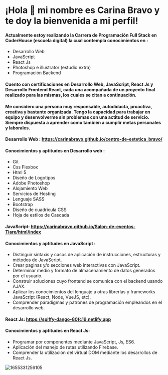 # ¡Hola 👋 mi nombre es Carina Bravo y te doy la bienvenida a mi perfil!  
  
#### Actualmente estoy realizando la Carrera de Programación Full Stack en CoderHouse (escuela digital) la cual contempla conocimientos en :

- Desarrollo Web
- JavaScript 
- React Js
- Photoshop e illustrator (estudio extra)
- Programación Backend

#### Cuento con certificaciones en Desarrollo Web, JavaScript, React Js y Desarrollo Frontend React, cada una acompañada de un proyecto final realizado para las mismas, los cuales se citan a continuación.

#### Me considero una persona muy responsable, autodidacta, proactiva, creativa y bastante organizada. Tengo la capacidad para trabajar en equipo y desenvolverme sin problemas con una actitud de servicio. Siempre dispuesta a aprender como también a cumplir metas personales y laborales.


#### Desarrollo Web : https://carinabravo.github.io/centro-de-estetica_bravo/

#### Conocimientos y aptitudes en Desarrollo web :

- Git
- Css Flexbox
- Html 5
- Diseño de Logotipos
- Adobe Photoshop
- Alojamiento Web
- Servicios de Hosting
- Lenguaje SASS
- Bootstrap
- Diseño de cuadricula CSS
- Hoja de estilos de Cascada

#### JavaScript: https://carinabravo.github.io/Salon-de-eventos-Tiare/html/index

#### Conocimientos y aptitudes en JavaScript :

- Distinguir sintaxis y casos de aplicación de instrucciones, estructuras y métodos de JavaScript.
- Crear paginas y/o secciones web interactivas con JavaScript.
- Determinar medio y formato de almacenamiento de datos generados por el usuario.
- Construir soluciones cuyo frontend se comunica con el backend usando AJAX.
- Aplicar los conocimientos del lenguaje a otras librerías y frameworks JavaScript (React, Node, VueJS, etc).
- Comprender paradigmas y patrones de programación empleandos en el desarrollo web.
 
#### React Js: https://spiffy-dango-80fc19.netlify.app

#### Conocimientos y aptitudes en React Js:

- Programar por componentes mediante JavaScript, Js, ES6.
- Aplicación del manejo de rutas utilizando Firebase.
- Comprender la utilización del virtual DOM mediante los desarrollos de React Js.









![1655331256105](https://user-images.githubusercontent.com/54654136/186049433-e75e8d57-7462-49a1-9eb6-a87ba8ba43da.jpg)








